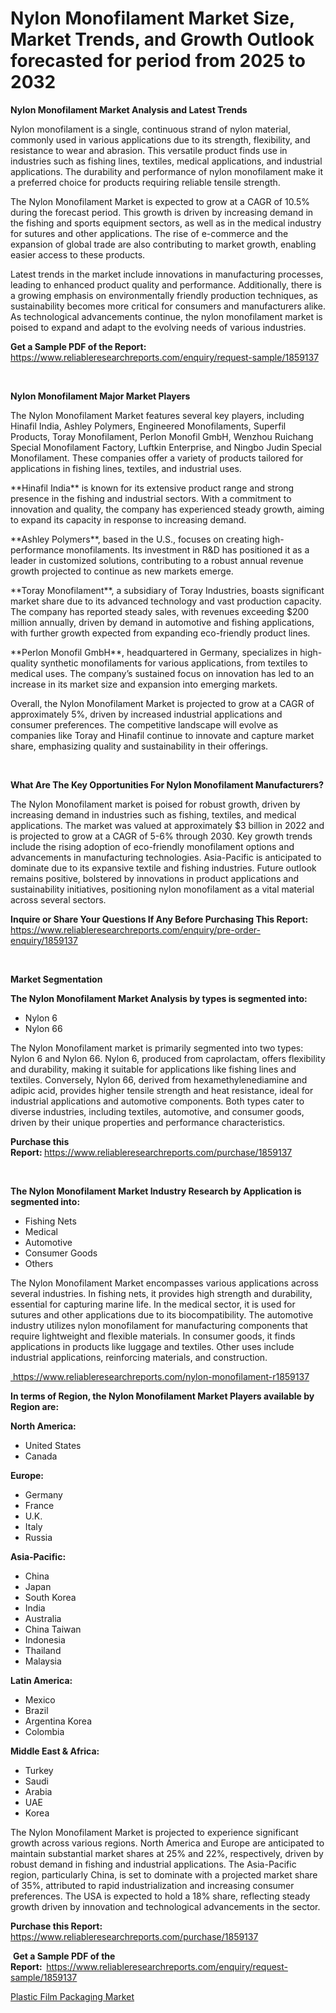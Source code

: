<p><h1>Nylon Monofilament Market Size, Market Trends, and Growth Outlook forecasted for period from 2025 to 2032</h1></p><p><strong>Nylon Monofilament Market Analysis and Latest Trends</strong></p>
<p><p>Nylon monofilament is a single, continuous strand of nylon material, commonly used in various applications due to its strength, flexibility, and resistance to wear and abrasion. This versatile product finds use in industries such as fishing lines, textiles, medical applications, and industrial applications. The durability and performance of nylon monofilament make it a preferred choice for products requiring reliable tensile strength.</p><p>The Nylon Monofilament Market is expected to grow at a CAGR of 10.5% during the forecast period. This growth is driven by increasing demand in the fishing and sports equipment sectors, as well as in the medical industry for sutures and other applications. The rise of e-commerce and the expansion of global trade are also contributing to market growth, enabling easier access to these products.</p><p>Latest trends in the market include innovations in manufacturing processes, leading to enhanced product quality and performance. Additionally, there is a growing emphasis on environmentally friendly production techniques, as sustainability becomes more critical for consumers and manufacturers alike. As technological advancements continue, the nylon monofilament market is poised to expand and adapt to the evolving needs of various industries.</p></p>
<p><strong>Get a Sample PDF of the Report:&nbsp;</strong> <a href="https://www.reliableresearchreports.com/enquiry/request-sample/1859137?utm_campaign=2098&utm_medium=2&utm_source=Github&utm_content=ia&utm_term=31032025&utm_id=nylon-monofilament">https://www.reliableresearchreports.com/enquiry/request-sample/1859137</a></p>
<p>&nbsp;</p>
<p><strong>Nylon Monofilament Major Market Players</strong></p>
<p><p>The Nylon Monofilament Market features several key players, including Hinafil India, Ashley Polymers, Engineered Monofilaments, Superfil Products, Toray Monofilament, Perlon Monofil GmbH, Wenzhou Ruichang Special Monofilament Factory, Luftkin Enterprise, and Ningbo Judin Special Monofilament. These companies offer a variety of products tailored for applications in fishing lines, textiles, and industrial uses.</p><p>**Hinafil India** is known for its extensive product range and strong presence in the fishing and industrial sectors. With a commitment to innovation and quality, the company has experienced steady growth, aiming to expand its capacity in response to increasing demand.</p><p>**Ashley Polymers**, based in the U.S., focuses on creating high-performance monofilaments. Its investment in R&D has positioned it as a leader in customized solutions, contributing to a robust annual revenue growth projected to continue as new markets emerge.</p><p>**Toray Monofilament**, a subsidiary of Toray Industries, boasts significant market share due to its advanced technology and vast production capacity. The company has reported steady sales, with revenues exceeding $200 million annually, driven by demand in automotive and fishing applications, with further growth expected from expanding eco-friendly product lines.</p><p>**Perlon Monofil GmbH**, headquartered in Germany, specializes in high-quality synthetic monofilaments for various applications, from textiles to medical uses. The company’s sustained focus on innovation has led to an increase in its market size and expansion into emerging markets.</p><p>Overall, the Nylon Monofilament Market is projected to grow at a CAGR of approximately 5%, driven by increased industrial applications and consumer preferences. The competitive landscape will evolve as companies like Toray and Hinafil continue to innovate and capture market share, emphasizing quality and sustainability in their offerings.</p></p>
<p>&nbsp;</p>
<p><strong>What Are The Key Opportunities For Nylon Monofilament Manufacturers?</strong></p>
<p><p>The Nylon Monofilament market is poised for robust growth, driven by increasing demand in industries such as fishing, textiles, and medical applications. The market was valued at approximately $3 billion in 2022 and is projected to grow at a CAGR of 5-6% through 2030. Key growth trends include the rising adoption of eco-friendly monofilament options and advancements in manufacturing technologies. Asia-Pacific is anticipated to dominate due to its expansive textile and fishing industries. Future outlook remains positive, bolstered by innovations in product applications and sustainability initiatives, positioning nylon monofilament as a vital material across several sectors.</p></p>
<p><strong>Inquire or Share Your Questions If Any Before Purchasing This Report:</strong> <a href="https://www.reliableresearchreports.com/enquiry/pre-order-enquiry/1859137?utm_campaign=2098&utm_medium=2&utm_source=Github&utm_content=ia&utm_term=31032025&utm_id=nylon-monofilament">https://www.reliableresearchreports.com/enquiry/pre-order-enquiry/1859137</a></p>
<p>&nbsp;</p>
<p><strong>Market Segmentation</strong></p>
<p><strong>The Nylon Monofilament Market Analysis by types is segmented into:</strong></p>
<p><ul><li>Nylon 6</li><li>Nylon 66</li></ul></p>
<p><p>The Nylon Monofilament market is primarily segmented into two types: Nylon 6 and Nylon 66. Nylon 6, produced from caprolactam, offers flexibility and durability, making it suitable for applications like fishing lines and textiles. Conversely, Nylon 66, derived from hexamethylenediamine and adipic acid, provides higher tensile strength and heat resistance, ideal for industrial applications and automotive components. Both types cater to diverse industries, including textiles, automotive, and consumer goods, driven by their unique properties and performance characteristics.</p></p>
<p><strong>Purchase this Report:&nbsp;</strong><a href="https://www.reliableresearchreports.com/purchase/1859137?utm_campaign=2098&utm_medium=2&utm_source=Github&utm_content=ia&utm_term=31032025&utm_id=nylon-monofilament">https://www.reliableresearchreports.com/purchase/1859137</a></p>
<p>&nbsp;</p>
<p><strong>The Nylon Monofilament Market Industry Research by Application is segmented into:</strong></p>
<p><ul><li>Fishing Nets</li><li>Medical</li><li>Automotive</li><li>Consumer Goods</li><li>Others</li></ul></p>
<p><p>The Nylon Monofilament Market encompasses various applications across several industries. In fishing nets, it provides high strength and durability, essential for capturing marine life. In the medical sector, it is used for sutures and other applications due to its biocompatibility. The automotive industry utilizes nylon monofilament for manufacturing components that require lightweight and flexible materials. In consumer goods, it finds applications in products like luggage and textiles. Other uses include industrial applications, reinforcing materials, and construction.</p></p>
<p><a href="https://www.reliableresearchreports.com/nylon-monofilament-r1859137?utm_campaign=2098&utm_medium=2&utm_source=Github&utm_content=ia&utm_term=31032025&utm_id=nylon-monofilament">&nbsp;https://www.reliableresearchreports.com/nylon-monofilament-r1859137</a></p>
<p><strong>In terms of Region, the Nylon Monofilament Market Players available by Region are:</strong></p>
<p>
    <p> <strong> North America: </strong>
        <ul>
            <li>United States</li>
            <li>Canada</li>
        </ul>
        </p> 
    <p> <strong> Europe: </strong>
        <ul>
            <li>Germany</li>
            <li>France</li>
            <li>U.K.</li>
            <li>Italy</li>
            <li>Russia</li>
        </ul>
        </p> 
    <p> <strong> Asia-Pacific: </strong>
        <ul>
            <li>China</li>
            <li>Japan</li>
            <li>South Korea</li>
            <li>India</li>
            <li>Australia</li>
            <li>China Taiwan</li>
            <li>Indonesia</li>
            <li>Thailand</li>
            <li>Malaysia</li>
        </ul>
        </p> 
    <p> <strong> Latin America: </strong>
        <ul>
            <li>Mexico</li>
            <li>Brazil</li>
            <li>Argentina Korea</li>
            <li>Colombia</li>
        </ul>
        </p> 
    <p> <strong> Middle East & Africa: </strong>
        <ul>
            <li>Turkey</li>
            <li>Saudi</li>
            <li>Arabia</li>
            <li>UAE</li>
            <li>Korea</li>
        </ul>
    </p>
    </p>
<p><p>The Nylon Monofilament Market is projected to experience significant growth across various regions. North America and Europe are anticipated to maintain substantial market shares at 25% and 22%, respectively, driven by robust demand in fishing and industrial applications. The Asia-Pacific region, particularly China, is set to dominate with a projected market share of 35%, attributed to rapid industrialization and increasing consumer preferences. The USA is expected to hold a 18% share, reflecting steady growth driven by innovation and technological advancements in the sector.</p></p>
<p><strong>Purchase this Report: </strong><a href="https://www.reliableresearchreports.com/purchase/1859137?utm_campaign=2098&utm_medium=2&utm_source=Github&utm_content=ia&utm_term=31032025&utm_id=nylon-monofilament">https://www.reliableresearchreports.com/purchase/1859137</a></p>
<p>&nbsp;<strong>Get a Sample PDF of the Report:&nbsp;&nbsp;</strong><a href="https://www.reliableresearchreports.com/enquiry/request-sample/1859137?utm_campaign=2098&utm_medium=2&utm_source=Github&utm_content=ia&utm_term=31032025&utm_id=nylon-monofilament">https://www.reliableresearchreports.com/enquiry/request-sample/1859137</a></p>
<p><strong></strong></p>
<p><p><a href="https://github.com/AshrafKhan865/Market-Research-Report-List-2/blob/main/plastic-film-packaging-market.md?utm_campaign=2098&utm_medium=2&utm_source=Github&utm_content=ia&utm_term=31032025&utm_id=nylon-monofilament">Plastic Film Packaging Market</a></p></p>
